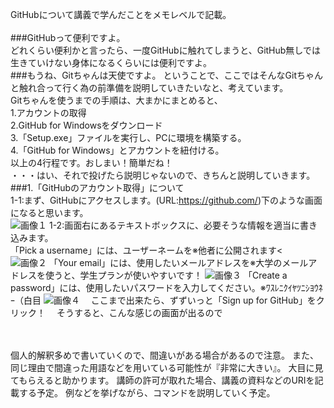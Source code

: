 ﻿GitHubについて講義で学んだことをメモレベルで記載。
<br><br>
###GitHubって便利ですよ。
<br>
  どれくらい便利かと言ったら、一度GitHubに触れてしまうと、GitHub無しでは生きていけない身体になるくらいには便利ですよ。<br>
###もうね、Gitちゃんは天使ですよ。
  ということで、ここではそんなGitちゃんと触れ合って行く為の前準備を説明していきたいなと、考えています。<br>
  Gitちゃんを使うまでの手順は、大まかにまとめると、<br>
  1.アカウントの取得<br>
  2.GitHub for Windowsをダウンロード<br>
  3.「Setup.exe」ファイルを実行し、PCに環境を構築する。<br>
  4.「GitHub for Windows」とアカウントを紐付ける。<br>
  以上の4行程です。おしまい！簡単だね！<br>
  ・・・はい、それで投げたら説明じゃないので、きちんと説明していきます。<br>
###1.「GitHubのアカウント取得」について<br>
  1-1:まず、GitHubにアクセスします。(URL:https://github.com/)下のような画面になると思います。<br>
  ![画像１](toppage)
  1-2:画面右にあるテキストボックスに、必要そうな情報を適当に書き込みます。<br>
  「Pick a username」には、ユーザーネームを※他者に公開されます<<br>
  ![画像２](hogehogehogehogehogehoge)
  「Your email」には、使用したいメールアドレスを※大学のメールアドレスを使うと、学生プランが使いやすいです！
  ![画像３](piyopiyo)
  「Create a password」には、使用したいパスワードを入力してください。※ﾜｽﾚﾆｸｲﾔﾂﾆｼﾖｳﾈｰ（白目
  ![画像４](hogepiyohogera)
  　ここまで出来たら、ずずいっと「Sign up for GitHub」をクリック！
  　そうすると、こんな感じの画面が出るので

  　  


個人的解釈多めで書いていくので、間違いがある場合があるので注意。
また、同じ理由で間違った用語などを用いている可能性が『非常に大きい』。
大目に見てもらえると助かります。
講師の許可が取れた場合、講義の資料などのURIを記載する予定。
例などを挙げながら、コマンドを説明していく予定。
